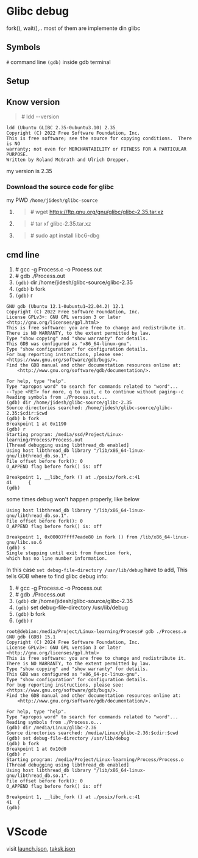# Glibc debug

fork(), wait(),.. most of them are implemente din glibc

Symbols
--------

`#` command line
`(gdb)` inside gdb terminal

## Setup

Know version
---------------
> \# ldd --version
    
    ldd (Ubuntu GLIBC 2.35-0ubuntu3.10) 2.35
    Copyright (C) 2022 Free Software Foundation, Inc.
    This is free software; see the source for copying conditions.  There is NO
    warranty; not even for MERCHANTABILITY or FITNESS FOR A PARTICULAR PURPOSE.
    Written by Roland McGrath and Ulrich Drepper.

my version is 2.35

### Download the source code for glibc
my PWD `/home/jidesh/glibc-source`  
1. > \# wget https://ftp.gnu.org/gnu/glibc/glibc-2.35.tar.xz
2. > \# tar xf glibc-2.35.tar.xz
3. > \# sudo apt install libc6-dbg


## cmd line
1. \# gcc -g Process.c -o Process.out
2. \# gdb ./Process.out
3. `(gdb)` dir /home/jidesh/glibc-source/glibc-2.35
4. `(gdb)` b fork
5. `(gdb)` r

```gdb
GNU gdb (Ubuntu 12.1-0ubuntu1~22.04.2) 12.1
Copyright (C) 2022 Free Software Foundation, Inc.
License GPLv3+: GNU GPL version 3 or later <http://gnu.org/licenses/gpl.html>
This is free software: you are free to change and redistribute it.
There is NO WARRANTY, to the extent permitted by law.
Type "show copying" and "show warranty" for details.
This GDB was configured as "x86_64-linux-gnu".
Type "show configuration" for configuration details.
For bug reporting instructions, please see:
<https://www.gnu.org/software/gdb/bugs/>.
Find the GDB manual and other documentation resources online at:
    <http://www.gnu.org/software/gdb/documentation/>.

For help, type "help".
Type "apropos word" to search for commands related to "word"...
--Type <RET> for more, q to quit, c to continue without paging--c
Reading symbols from ./Process.out...
(gdb) dir /home/jidesh/glibc-source/glibc-2.35
Source directories searched: /home/jidesh/glibc-source/glibc-2.35:$cdir:$cwd
(gdb) b fork
Breakpoint 1 at 0x1190
(gdb) r
Starting program: /media/ssd/Project/Linux-learning/Process/Process.out 
[Thread debugging using libthread_db enabled]
Using host libthread_db library "/lib/x86_64-linux-gnu/libthread_db.so.1".
File offset before fork(): 0
O_APPEND flag before fork() is: off

Breakpoint 1, __libc_fork () at ./posix/fork.c:41
41      {
(gdb) 
```

some times debug won't happen properly, like below

```
Using host libthread_db library "/lib/x86_64-linux-gnu/libthread_db.so.1".
File offset before fork(): 0
O_APPEND flag before fork() is: off

Breakpoint 1, 0x00007ffff7eade80 in fork () from /lib/x86_64-linux-gnu/libc.so.6
(gdb) s
Single stepping until exit from function fork,
which has no line number information.

```

In this case  `set debug-file-directory /usr/lib/debug` have to add, This tells GDB where to find glibc debug info:

1. \# gcc -g Process.c -o Process.out
2. \# gdb ./Process.out
3. `(gdb)` dir /home/jidesh/glibc-source/glibc-2.35
4. `(gdb)` set debug-file-directory /usr/lib/debug
5. `(gdb)` b fork
6. `(gdb)` r

```gdb
root@debian:/media/Project/Linux-learning/Process# gdb ./Process.o 
GNU gdb (GDB) 15.1
Copyright (C) 2024 Free Software Foundation, Inc.
License GPLv3+: GNU GPL version 3 or later <http://gnu.org/licenses/gpl.html>
This is free software: you are free to change and redistribute it.
There is NO WARRANTY, to the extent permitted by law.
Type "show copying" and "show warranty" for details.
This GDB was configured as "x86_64-pc-linux-gnu".
Type "show configuration" for configuration details.
For bug reporting instructions, please see:
<https://www.gnu.org/software/gdb/bugs/>.
Find the GDB manual and other documentation resources online at:
    <http://www.gnu.org/software/gdb/documentation/>.

For help, type "help".
Type "apropos word" to search for commands related to "word"...
Reading symbols from ./Process.o...
(gdb) dir /media/Linux/glibc-2.36
Source directories searched: /media/Linux/glibc-2.36:$cdir:$cwd
(gdb) set debug-file-directory /usr/lib/debug
(gdb) b fork
Breakpoint 1 at 0x10d0
(gdb) r
Starting program: /media/Project/Linux-learning/Process/Process.o 
[Thread debugging using libthread_db enabled]
Using host libthread_db library "/lib/x86_64-linux-gnu/libthread_db.so.1".
File offset before fork(): 0
O_APPEND flag before fork() is: off

Breakpoint 1, __libc_fork () at ./posix/fork.c:41
41	{
(gdb) 

```

# VScode

visit [launch.json](../.vscode/launch.json), [taksk.json](../.vscode/tasks.json)